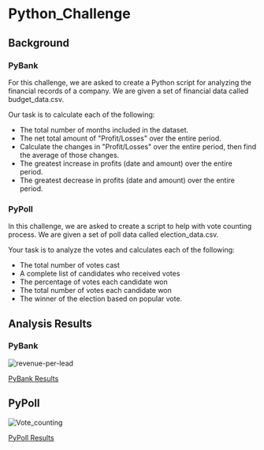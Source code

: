 # Python_Challenge
## Background
### PyBank
For this challenge, we are asked to create a Python script for analyzing the financial records of a company. We are given a set of financial data called budget_data.csv.

Our task is to calculate each of the following:
* The total number of months included in the dataset.
* The net total amount of "Profit/Losses" over the entire period.
* Calculate the changes in "Profit/Losses" over the entire period, then find the average of those changes.
* The greatest increase in profits (date and amount) over the entire period.
* The greatest decrease in profits (date and amount) over the entire period.

### PyPoll
In this challenge, we are asked to create a script to help with vote counting process. We are given a set of poll data called election_data.csv.

Your task is to analyze the votes and calculates each of the following:

* The total number of votes cast
* A complete list of candidates who received votes
* The percentage of votes each candidate won
* The total number of votes each candidate won
* The winner of the election based on popular vote.

## Analysis Results
### PyBank
![revenue-per-lead](https://user-images.githubusercontent.com/85952426/160212354-d2aa1503-6453-4b1f-8a2e-ed79a502adb4.png)

[PyBank Results](https://github.com/jacke1980/Python_Challenge/blob/main/PyBank/Analysis/pyBank_analysis.txt)

## PyPoll
![Vote_counting](https://user-images.githubusercontent.com/85952426/160213140-99edcd15-925a-460d-ae37-1b7f8b56001f.png) 

[PyPoll Results](https://github.com/jacke1980/Python_Challenge/blob/main/PyPoll/Analysis/pyPoll_analysis.txt)




